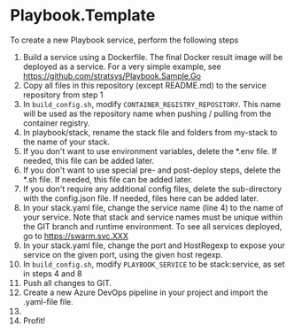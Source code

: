 # Playbook.Template
To create a new Playbook service, perform the following steps
1. Build a service using a Dockerfile. The final Docker result image will be deployed as a service. For a very simple example, see https://github.com/stratsys/Playbook.Sample.Go
2. Copy all files in this repository (except README.md) to the service repository from step 1
3. In `build_config.sh`, modify `CONTAINER_REGISTRY_REPOSITORY`. This name will be used as the repository name when pushing / pulling from the container registry.
4. In playbook/stack, rename the stack file and folders from my-stack to the name of your stack.
5. If you don't want to use environment variables, delete the *.env file. If needed, this file can be added later.
6. If you don't want to use special pre- and post-deploy steps, delete the *.sh file. If needed, this file can be added later.
7. If you don't require any additional config files, delete the sub-directory with the config.json file. If needed, files here can be added later.
8. In your stack.yaml file, change the service name (line 4) to the name of your service. Note that stack and service names must be unique within the GIT branch and runtime environment. To see all services deployed, go to https://swarm.svc.XXX
9. In your stack.yaml file, change the port and HostRegexp to expose your service on the given port, using the given host regexp. 
10. In `build_config.sh`, modify `PLAYBOOK_SERVICE` to be stack:service, as set in steps 4 and 8
11. Push all changes to GIT.
12. Create a new Azure DevOps pipeline in your project and import the .yaml-file file.
13. 
14. Profit!
